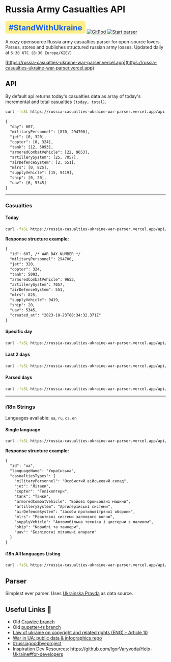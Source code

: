 # Russia Army Casualties API

[![StandWithUkraine](https://raw.githubusercontent.com/vshymanskyy/StandWithUkraine/main/badges/StandWithUkraine.svg)](https://github.com/vshymanskyy/StandWithUkraine/blob/main/docs/README.md)
[![GitPod](https://img.shields.io/badge/Contribute%20with-Gitpod-908a85?logo=gitpod)](https://gitpod.io/#https://github.com/andriilive/russia-casualties-ukraine-war-parser)
[![Start parser](https://github.com/andriilive/russia-casualties-ukraine-war-parser/actions/workflows/start.yaml/badge.svg)](https://github.com/andriilive/russia-casualties-ukraine-war-parser/actions/workflows/start.yaml)

A cozy opensource Russia army casualties parser for open-source lovers. Parses, stores and publishes structured russian army losses. Updated daily at `5:30 UTC (8:30 Europe/KIEV)`

[https://russia-casualties-ukraine-war-parser.vercel.app](https://russia-casualties-ukraine-war-parser.vercel.app)

## API

By default api returns today's casualties data as array  of today's incremental and total casualties `[today, total]`.

```bash
curl -fsSL https://russia-casualties-ukraine-war-parser.vercel.app/api
```

```json5
{
  "day": 607,
  "militaryPersonnel": [870, 294700],
  "jet": [0, 320],
  "copter": [0, 324],
  "tank": [12, 5093],
  "armoredCombatVehicle": [22, 9653],
  "artillerySystem": [25, 7057],
  "airDefenceSystem": [2, 551],
  "mlrs": [0, 825],
  "supplyVehicle": [15, 9419],
  "ship": [0, 20],
  "uav": [6, 5345]
}
```

---

### Casualties

#### Today

```bash
curl -fsSL https://russia-casualties-ukraine-war-parser.vercel.app/api/today
```

**Response structure example:**

```json5
{
  "id": 607, /* WAR DAY NUMBER */
  "militaryPersonnel": 294700,
  "jet": 320,
  "copter": 324,
  "tank": 5093,
  "armoredCombatVehicle": 9653,
  "artillerySystem": 7057,
  "airDefenceSystem": 551,
  "mlrs": 825,
  "supplyVehicle": 9419,
  "ship": 20,
  "uav": 5345,
  "created_at": "2023-10-23T08:34:32.371Z"
}
```

#### Specific day

```bash
curl -fsSL https://russia-casualties-ukraine-war-parser.vercel.app/api/607
```

#### Last 2 days

```bash
curl -fsSL https://russia-casualties-ukraine-war-parser.vercel.app/api/last
```

#### Parsed days

```bash
curl -fsSL https://russia-casualties-ukraine-war-parser.vercel.app/api/days
```

---

### i18n Strings

Languages available: `ua`, `ru`, `cs`, `en`

#### Single language

```bash
curl -fsSL https://russia-casualties-ukraine-war-parser.vercel.app/api/i18n/ua
```

**Response structure example:**

```json5
{
  "id": "ua",
  "languageName": "Українська",
  "casualtiesTypes": {
    "militaryPersonnel": "Особистий військовий склад",
    "jet": "Літаки",
    "copter": "Гелікоптери",
    "tank": "Танки",
    "armoredCombatVehicle": "Бойові броньовані машини",
    "artillerySystem": "Артилерійські системи",
    "airDefenceSystem": "Засоби протиповітряної оборони",
    "mlrs": "Реактивні системи залпового вогню",
    "supplyVehicle": "Автомобільна техніка і цистерни з паливом",
    "ship": "Кораблі та танкери",
    "uav": "Безпілотні літальні апарати"
  }
}
```

#### i18n All languages Listing

```bash
curl -fsSL https://russia-casualties-ukraine-war-parser.vercel.app/api/i18n
```

## Parser

Simplest ever parser. Uses [Ukrainska Pravda](https://www.pravda.com.ua/eng/) as data source.

## Useful Links 🔗

- Old [Crawlee branch](https://github.com/andriilive/russia-casualties-ukraine-war-parser/tree/old/crawlee)
- Old [pupetter-ts branch](https://github.com/andriilive/russia-casualties-ukraine-war-parser/tree/old/puppetter-ts)
- [Law of ukraine on copyright and related rights (ENG) - Article 10](https://zakon.rada.gov.ua/laws/show/en/3792-12/conv#n165)
- [War in UA: public data & infographics repo](https://github.com/lymenbae/War-in-Ukraine)
- [#russiagoodbyeproject](https://github.com/topics/russiagoodbyeproject)
- Inspiration Dev Resources: https://github.com/IgorVaryvoda/Help-Ukraine#for-developers
